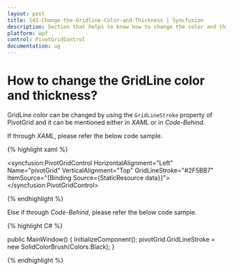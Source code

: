 ```yaml
---
layout: post
title: 142-Change-the-Gridline-Color-and-Thickness | Syncfusion
description: Section that helps to know how to change the color and thickness of grid lines in pivot grid control.
platform: wpf
control: PivotGridControl
documentation: ug
---
```


# How to change the GridLine color and thickness?

GridLine color can be changed by using the `GridLineStroke` property of PivotGrid and it can be mentioned either in *XAML* or in *Code-Behind*. 

If through *XAML*, please refer the below code sample.

{% highlight xaml %}

<syncfusion:PivotGridControl HorizontalAlignment="Left" Name="pivotGrid" VerticalAlignment="Top" GridLineStroke="#2F5BB7" ItemSource="{Binding   Source={StaticResource data}}">
</syncfusion:PivotGridControl>
     
{% endhighlight %}

Else if through *Code-Behind*, please refer the below code sample.

{% highlight C# %}

public MainWindow() {
    InitializeComponent();
    pivotGrid.GridLineStroke = new SolidColorBrush(Colors.Black);
}
		
{% endhighlight %}


